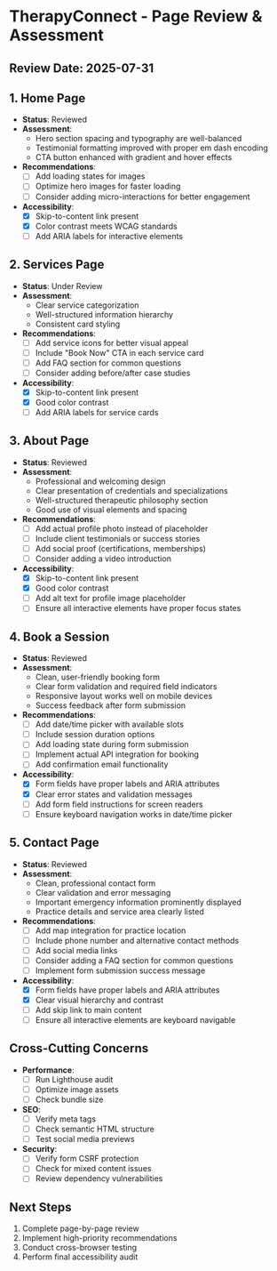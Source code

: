 # TherapyConnect - Page Review & Assessment

## Review Date: 2025-07-31

## 1. Home Page

- **Status**: Reviewed
- **Assessment**:
  - Hero section spacing and typography are well-balanced
  - Testimonial formatting improved with proper em dash encoding
  - CTA button enhanced with gradient and hover effects
- **Recommendations**:
  - [ ] Add loading states for images
  - [ ] Optimize hero images for faster loading
  - [ ] Consider adding micro-interactions for better engagement
- **Accessibility**:
  - [x] Skip-to-content link present
  - [x] Color contrast meets WCAG standards
  - [ ] Add ARIA labels for interactive elements

## 2. Services Page

- **Status**: Under Review
- **Assessment**:
  - Clear service categorization
  - Well-structured information hierarchy
  - Consistent card styling
- **Recommendations**:
  - [ ] Add service icons for better visual appeal
  - [ ] Include "Book Now" CTA in each service card
  - [ ] Add FAQ section for common questions
  - [ ] Consider adding before/after case studies
- **Accessibility**:
  - [x] Skip-to-content link present
  - [x] Good color contrast
  - [ ] Add ARIA labels for service cards

## 3. About Page

- **Status**: Reviewed
- **Assessment**:
  - Professional and welcoming design
  - Clear presentation of credentials and specializations
  - Well-structured therapeutic philosophy section
  - Good use of visual elements and spacing
- **Recommendations**:
  - [ ] Add actual profile photo instead of placeholder
  - [ ] Include client testimonials or success stories
  - [ ] Add social proof (certifications, memberships)
  - [ ] Consider adding a video introduction
- **Accessibility**:
  - [x] Skip-to-content link present
  - [x] Good color contrast
  - [ ] Add alt text for profile image placeholder
  - [ ] Ensure all interactive elements have proper focus states

## 4. Book a Session

- **Status**: Reviewed
- **Assessment**:
  - Clean, user-friendly booking form
  - Clear form validation and required field indicators
  - Responsive layout works well on mobile devices
  - Success feedback after form submission
- **Recommendations**:
  - [ ] Add date/time picker with available slots
  - [ ] Include session duration options
  - [ ] Add loading state during form submission
  - [ ] Implement actual API integration for booking
  - [ ] Add confirmation email functionality
- **Accessibility**:
  - [x] Form fields have proper labels and ARIA attributes
  - [x] Clear error states and validation messages
  - [ ] Add form field instructions for screen readers
  - [ ] Ensure keyboard navigation works in date/time picker

## 5. Contact Page

- **Status**: Reviewed
- **Assessment**:
  - Clean, professional contact form
  - Clear validation and error messaging
  - Important emergency information prominently displayed
  - Practice details and service area clearly listed
- **Recommendations**:
  - [ ] Add map integration for practice location
  - [ ] Include phone number and alternative contact methods
  - [ ] Add social media links
  - [ ] Consider adding a FAQ section for common questions
  - [ ] Implement form submission success message
- **Accessibility**:
  - [x] Form fields have proper labels and ARIA attributes
  - [x] Clear visual hierarchy and contrast
  - [ ] Add skip link to main content
  - [ ] Ensure all interactive elements are keyboard navigable

## Cross-Cutting Concerns

- **Performance**:
  - [ ] Run Lighthouse audit
  - [ ] Optimize image assets
  - [ ] Check bundle size
- **SEO**:
  - [ ] Verify meta tags
  - [ ] Check semantic HTML structure
  - [ ] Test social media previews
- **Security**:
  - [ ] Verify form CSRF protection
  - [ ] Check for mixed content issues
  - [ ] Review dependency vulnerabilities

## Next Steps

1. Complete page-by-page review
2. Implement high-priority recommendations
3. Conduct cross-browser testing
4. Perform final accessibility audit
